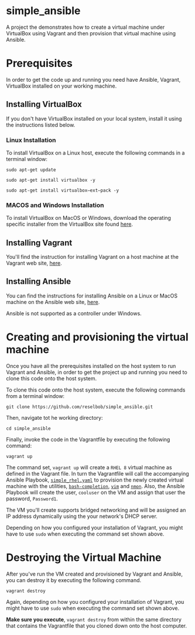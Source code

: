 # simple_ansible
A project the demonstrates how to create a virtual machine under VirtualBox using Vagrant and then provision that virtual machine using Ansible.

# Prerequisites

In order to get the code up and running you need have Ansible, Vagrant, VirtualBox installed on your working machine.

## Installing VirtualBox

If you don't have VirtualBox installed on your local system, install it using the instructions listed below.

### Linux Installation

To install VirtualBox on a Linux host, execute the following commands in a terminal window:

`sudo apt-get update`

`sudo apt-get install virtualbox -y`

`sudo apt-get install virtualbox—ext–pack -y`

### MACOS  and Windows Installation

To install VirtualBox on MacOS or Windows, download the operating specific installer from the VirtualBox site found [here](https://www.virtualbox.org/wiki/Downloads).

## Installing Vagrant

You'll find the instruction for installing Vagrant on a host machine at the Vagrant web site, [here](https://www.vagrantup.com/docs/installation).

## Installing Ansible

You can find the instructions for installing Ansible on a Linux or MacOS machine on the Ansible web site, [here](https://docs.ansible.com/ansible/latest/installation_guide/intro_installation.html).

Ansible is not supported as a controller under Windows.
# Creating and provisioning the virtual machine

Once you have all the prerequisites installed on the host system to run Vagrant and Ansible, in order to get the project up and running you need to clone this code onto the host system. 

To clone this code onto the host system, execute the following commands from a terminal window:

`git clone https://github.com/reselbob/simple_ansible.git`

Then, navigate tot he working directory:

`cd simple_ansible`

Finally, invoke the code in the Vagrantfile by executing the following command:

`vagrant up`

The command set, `vagrant up` will create a `RHEL 8` virtual machine as defined in the Vagrant file. In turn the Vagrantfile will call the accompanying Ansible Playbook, [`simple_rhel.yaml`](simple_rhel.yml) to provision the newly created virtual machine with the utilities, [`bash-completion`](https://github.com/scop/bash-completion), [`vim`](https://www.vim.org/) and [`nmon`](http://nmon.sourceforge.net/pmwiki.php). Also, the Ansible Playbook will create the user, `cooluser` on the VM and assign that user the password, `Password1`.

The VM you'll create supports bridged networking and will be assigned an IP address dynamically using the your network's DHCP server.

Depending on how you configured your installation of Vagrant, you might have to use `sudo` when executing the command set shown above.


# Destroying the Virtual Machine

After you've run the VM created and provisioned by Vagrant and Ansible, you can destroy it by executing the following command.

`vagrant destroy`

Again, depending on how you configured your installation of Vagrant, you might have to use `sudo` when executing the command set shown above.

**Make sure you execute**, `vagrant destroy` from within the same directory that contains the Vagrantfile that you cloned down onto the host computer.




